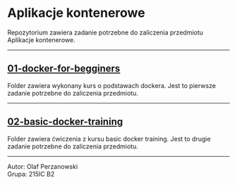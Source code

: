 # Aplikacje kontenerowe

Repozytorium zawiera zadanie potrzebne do zaliczenia przedmiotu Aplikacje kontenerowe. 

---

## [01-docker-for-begginers](01-docker-for-begginers)

Folder zawiera wykonany kurs o podstawach dockera. Jest to pierwsze zadanie potrzebne do zaliczenia przedmiotu.

---

## [02-basic-docker-training](02-basic-docker-training)  

Folder zawiera ćwiczenia z kursu basic docker training. Jest to drugie zadanie potrzebne do zaliczenia przedmiotu.

---

Autor: Olaf Perzanowski  
Grupa: 215IC B2
